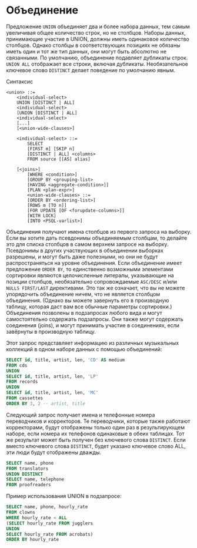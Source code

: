 # Объединение

Предложение `UNION` объединяет два и более набора данных, тем самым
увеличивая общее количество строк, но не столбцов. Наборы данных,
принимающие участие в UNION, должны иметь одинаковое количество
столбцов. Однако столбцы в соответствующих позициях не обязаны иметь
один и тот же тип данных, они могут быть абсолютно не связанными. По
умолчанию, объединение подавляет дубликаты строк. `UNION ALL` отображает
все строки, включая дубликаты. Необязательное ключевое слово `DISTINCT`
делает поведение по умолчанию явным.

Синтаксис

``` ABNF
<union> ::=
    <individual-select>
    UNION [DISTINCT | ALL]
    <individual-select>
    [UNION [DISTINCT | ALL]
    <individual-select>
    [...]
    [<union-wide-clauses>]

    <individual-select> ::=
        SELECT
        [FIRST m] [SKIP n]
        [DISTINCT | ALL] <columns>
        FROM source [[AS] alias]

    [<joins>]
        [WHERE <condition>]
        [GROUP BY <grouping-list>
        [HAVING <aggregate-condition>]]
        [PLAN <plan-expr>]
        <union-wide-clauses> ::=
        [ORDER BY <ordering-list>]
        [ROWS m [TO n]]
        [FOR UPDATE [OF <forupdate-columns>]]
        [WITH LOCK]
        [INTO <PSQL-varlist>]
```

Объединения получают имена столбцов из первого запроса на выборку. Если
вы хотите дать псевдонимы объединяемым столбцам, то делайте это для
списка столбцов в самом верхнем запросе на выборку. Псевдонимы в других
участвующих в объединении выборках разрешены, и могут быть даже
полезными, но они не будут распространяться на уровне объединения. Если
объединение имеет предложение `ORDER BY`, то единственно возможными
элементами сортировки являются целочисленные литералы, указывающие на
позиции столбцов, необязательно сопровождаемые `ASC/DESC` и/или
`NULLS FIRST/LAST` директивами. Это так же означает, что вы не можете
упорядочить объединение ничем, что не является столбцом объединения.
(Однако вы можете завернуть его в производную таблицу, которая даст вам
все обычные параметры сортировки.) Объединения позволены в подзапросах
любого вида и могут самостоятельно содержать подзапросы. Они также могут
содержать соединения (joins), и могут принимать участие в соединениях,
если завёрнуты в производную таблицу.

Этот запрос представляет информацию из различных музыкальных коллекций в
одном наборе данных с помощью объединений:

``` sql
SELECT id, title, artist, len, 'CD' AS medium
FROM cds
UNION
SELECT id, title, artist, len, 'LP'
FROM records
UNION
SELECT id, title, artist, len, 'MC'
FROM cassettes
ORDER BY 3, 2 -- artist, title
```

Следующий запрос получает имена и телефонные номера переводчиков и
корректоров. Те переводчики, которые также работают корректорами, будут
отображены только один раз в результирующем наборе, если номера их
телефонов одинаковые в обеих таблицах. Тот же результат может быть
получен без ключевого слова `DISTINCT`. Если вместо ключевого слова
`DISTINCT`, будет указано ключевое слово ALL, эти люди будут отображены
дважды.

``` sql
SELECT name, phone
FROM translators
UNION DISTINCT
SELECT name, telephone
FROM proofreaders 
```

Пример использования UNION в подзапросе:

``` sql
SELECT name, phone, hourly_rate
FROM clowns
WHERE hourly_rate < ALL
(SELECT hourly_rate FROM jugglers
UNION
SELECT hourly_rate FROM acrobats)
ORDER BY hourly_rate
```
